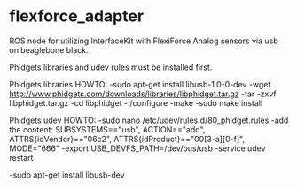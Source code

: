 flexforce_adapter
=================

ROS node for utilizing InterfaceKit with FlexiForce Analog sensors via usb on beaglebone black.

Phidgets libraries and udev rules must be installed first.

Phidgets libraries HOWTO:
-sudo apt-get install libusb-1.0-0-dev
-wget http://www.phidgets.com/downloads/libraries/libphidget.tar.gz
-tar -zxvf libphidget.tar.gz
-cd libphidget
-./configure
-make
-sudo make install

Phidgets udev HOWTO:
-sudo nano /etc/udev/rules.d/80_phidget.rules
-add the content:
	SUBSYSTEMS=="usb", ACTION=="add", ATTRS{idVendor}=="06c2", ATTRS{idProduct}=="00[3-a][0-f]", 		MODE="666"
-export USB_DEVFS_PATH=/dev/bus/usb
-service udev restart

-sudo apt-get install libusb-dev
